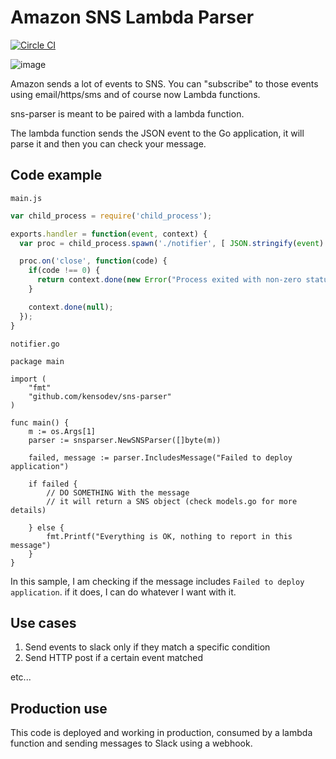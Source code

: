 # Amazon SNS Lambda Parser

[![Circle CI](https://circleci.com/gh/KensoDev/sns-parser.svg?style=svg)](https://circleci.com/gh/KensoDev/sns-parser)

![image](http://assets.avi.io/SimpleIcon_SNS.png)

Amazon sends a lot of events to SNS. You can "subscribe" to those events using email/https/sms and of course now Lambda functions.

sns-parser is meant to be paired with a lambda function.

The lambda function sends the JSON event to the Go application, it will parse it and then you can check your message.

## Code example

`main.js`

```javascript
var child_process = require('child_process');

exports.handler = function(event, context) {
  var proc = child_process.spawn('./notifier', [ JSON.stringify(event) ], { stdio: 'inherit' });

  proc.on('close', function(code) {
    if(code !== 0) {
      return context.done(new Error("Process exited with non-zero status code"));
    }

    context.done(null);
  });
}
```

`notifier.go`

```
package main

import (
	"fmt"
	"github.com/kensodev/sns-parser"
)

func main() {
	m := os.Args[1]
	parser := snsparser.NewSNSParser([]byte(m))

	failed, message := parser.IncludesMessage("Failed to deploy application")

	if failed {
		// DO SOMETHING With the message
		// it will return a SNS object (check models.go for more details)

	} else {
		fmt.Printf("Everything is OK, nothing to report in this message")
	}
}
```

In this sample, I am checking if the message includes `Failed to deploy application`. if it does, I can do whatever I want with it.

## Use cases

1. Send events to slack only if they match a specific condition
2. Send HTTP post if a certain event matched

etc...

## Production use

This code is deployed and working in production, consumed by a lambda function and sending messages to Slack using a webhook.